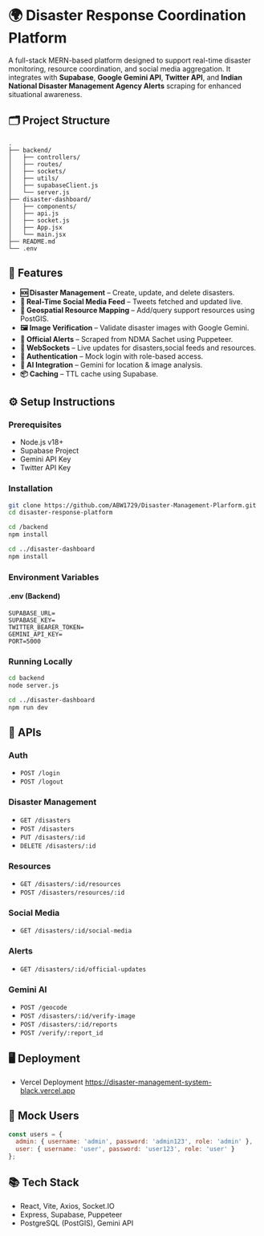 

# 🌍 Disaster Response Coordination Platform

A full-stack MERN-based platform designed to support real-time disaster monitoring, resource coordination, and social media aggregation. It integrates with **Supabase**, **Google Gemini API**, **Twitter API**, and **Indian National Disaster Management Agency Alerts** scraping for enhanced situational awareness.

## 🗂️ Project Structure

```
.
├── backend/
│   ├── controllers/
│   ├── routes/
│   ├── sockets/
│   ├── utils/
│   ├── supabaseClient.js
│   └── server.js
├── disaster-dashboard/
│   ├── components/
│   ├── api.js
│   ├── socket.js
│   ├── App.jsx
│   └── main.jsx
├── README.md
└── .env
```

## 🚀 Features

- **🆘 Disaster Management** – Create, update, and delete disasters.
- **📡 Real-Time Social Media Feed** – Tweets fetched and updated live.
- **📍 Geospatial Resource Mapping** – Add/query support resources using PostGIS.
- **🖼️ Image Verification** – Validate disaster images with Google Gemini.
- **📑 Official Alerts** – Scraped from NDMA Sachet using Puppeteer.
- **📲 WebSockets** – Live updates for disasters,social feeds and resources.
- **🔐 Authentication** – Mock login with role-based access.
- **🧠 AI Integration** – Gemini for location & image analysis.
- **📦 Caching** – TTL cache using Supabase.

## ⚙️ Setup Instructions

### Prerequisites

- Node.js v18+
- Supabase Project
- Gemini API Key
- Twitter API Key 

### Installation

```bash
git clone https://github.com/ABW1729/Disaster-Management-Plarform.git
cd disaster-response-platform

cd /backend
npm install

cd ../disaster-dashboard
npm install
```

### Environment Variables

#### .env (Backend)

```
SUPABASE_URL=
SUPABASE_KEY=
TWITTER_BEARER_TOKEN=
GEMINI_API_KEY=
PORT=5000
```

### Running Locally

```bash
cd backend
node server.js

cd ../disaster-dashboard
npm run dev
```

## 📡 APIs

### Auth

- `POST /login`
- `POST /logout`

### Disaster Management

- `GET /disasters`
- `POST /disasters`
- `PUT /disasters/:id`
- `DELETE /disasters/:id`

### Resources

- `GET /disasters/:id/resources`
- `POST /disasters/resources/:id`

### Social Media

- `GET /disasters/:id/social-media`

### Alerts

- `GET /disasters/:id/official-updates`

### Gemini AI

- `POST /geocode`
- `POST /disasters/:id/verify-image`
- `POST /disasters/:id/reports`
- `POST /verify/:report_id`

## 🖥️ Deployment

- Vercel Deployment
https://disaster-management-system-black.vercel.app  

## 📌 Mock Users

```js
const users = {
  admin: { username: 'admin', password: 'admin123', role: 'admin' },
  user: { username: 'user', password: 'user123', role: 'user' }
};
```

## 📚 Tech Stack

- React, Vite, Axios, Socket.IO
- Express, Supabase, Puppeteer
- PostgreSQL (PostGIS), Gemini API


